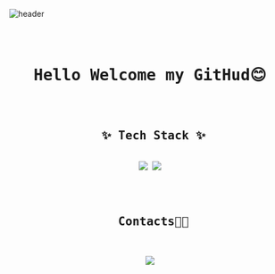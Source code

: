 
<!--
**oTAETAEo/oTAETAEo** is a ✨ _special_ ✨ repository because its `README.md` (this file) appears on your GitHub profile.

Here are some ideas to get you started:

- 🔭 I’m currently working on ...
- 🌱 I’m currently learning ...
- 👯 I’m looking to collaborate on ...
- 🤔 I’m looking for help with ...
- 💬 Ask me about ...
- 📫 How to reach me: ...
- 😄 Pronouns: ...
- ⚡ Fun fact: ...
-->
![header](https://capsule-render.vercel.app/api?type=waving&color=auto&height=300&text=Hi%20there👏&fontColor=483D8B)


<pre>

<div align=center> 
<h1>Hello Welcome my GitHud😊
</div>
  
<h2 align="center"> ✨ Tech Stack ✨</h2>
<div align="center"> <img src="https://img.shields.io/badge/java-007396?style=for-the-badge&logo=java&logoColor=white"> <img src="https://img.shields.io/badge/c++-00599C?style=for-the-badge&logo=c%2B%2B&logoColor=white"> 
  </div>
<div align=center> <h2> Contacts🏳‍🌈</h2>
  <div align="center"> <img src="https://img.shields.io/badge/github-181717?style=for-the-badge&logo=github&logoColor=white"> </div>
</div>



</pre>






